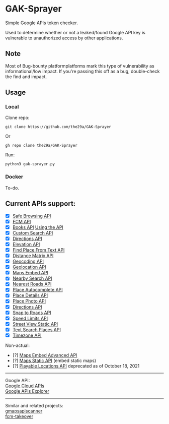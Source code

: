 # GAK-Sprayer

Simple Google APIs token checker.

Used to determine whether or not a leaked/found Google API key is vulnerable to unauthorized access by other applications.

## Note
Most of Bug-bounty platformplatforms mark this type of vulnerability as informational/low impact. If you're passing this off as a bug, double-check the find and impact.

## Usage
### Local
Clone repo:
```
git clone https://github.com/the29a/GAK-Sprayer
```
Or
```
gh repo clone the29a/GAK-Sprayer
```
Run:
```
python3 gak-sprayer.py
```
### Docker
To-do.

## Current APIs support:

- [x] [Safe Browsing API](https://developers.google.com/safe-browsing/v4)
- [x] [FCM API](https://firebase.google.com/docs/reference/fcm/rest)
- [x] [Books API](https://developers.google.com/books) [Using the API](https://developers.google.com/books/docs/v1/using)
- [x] [Custom Search API](https://developers.google.com/custom-search/v1/overview)
- [x] [Directions API](https://developers.google.com/maps/documentation/directions/overview)
- [x] [Elevation API](https://developers.google.com/maps/documentation/elevation/start)
- [x] [Find Place From Text API](https://developers.google.com/maps/documentation/places/web-service/search-find-place)
- [x] [Distance Matrix API](https://developers.google.com/maps/documentation/distance-matrix/overview)
- [x] [Geocoding API](https://developers.google.com/maps/documentation/geocoding/overview)
- [x] [Geolocation API](https://developers.google.com/maps/documentation/geolocation/overview)
- [x] [Maps Embed API](https://developers.google.com/maps/documentation/embed/get-started)
- [x] [Nearby Search API](https://developers.google.com/maps/documentation/places/web-service/search-nearby)
- [x] [Nearest Roads API](https://developers.google.com/maps/documentation/roads/nearest)
- [x] [Place Autocomplete API](https://developers.google.com/maps/documentation/javascript/place-autocomplete)
- [x] [Place Details API](https://developers.google.com/maps/documentation/places/web-service/details)
- [x] [Place Photo API](https://developers.google.com/maps/documentation/places/web-service/photos)
- [x] [Directions API](https://developers.google.com/maps/documentation/directions/overview)
- [x] [Snap to Roads API](https://developers.google.com/maps/documentation/roads/snap)
- [x] [Speed Limits API](https://developers.google.com/maps/documentation/roads/speed-limits)
- [x] [Street View Static API](https://developers.google.com/maps/documentation/streetview/overview)
- [x] [Text Search Places API](https://developers.google.com/maps/documentation/places/web-service/search-text)
- [x] [Timezone API](https://developers.google.com/maps/documentation/timezone/overview)

Non-actual:  
- [?] [Maps Embed Advanced API](https://developers.google.com/maps/documentation/embed/get-started)
- [?] [Maps Static API](https://developers.google.com/maps/documentation/maps-static/overview) (embed static maps)
- [?] [Playable Locations API](https://developers.google.com/maps/documentation/gaming/overview_locations) deprecated as of October 18, 2021

---
Google API:  
[Google Cloud APIs](https://cloud.google.com/apis?hl=en)  
[Google APIs Explorer](https://developers.google.com/apis-explorer)  

---
Similar and related projects:  
[gmapsapiscanner](https://github.com/ozguralp/gmapsapiscanner/)  
[fcm-takeover](https://github.com/MazX0p/fcm-takeover/)  